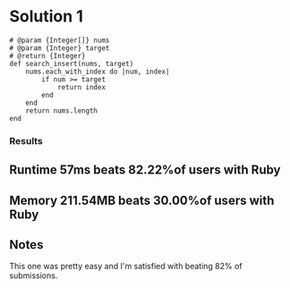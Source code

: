 # Solution 1

```
# @param {Integer[]} nums
# @param {Integer} target
# @return {Integer}
def search_insert(nums, target)
    nums.each_with_index do |num, index|
        if num >= target
            return index
        end
    end
    return nums.length
end
```

### Results
## Runtime 57ms beats 82.22%of users with Ruby
## Memory 211.54MB beats 30.00%of users with Ruby

## Notes
This one was pretty easy and I'm satisfied with beating 82% of submissions.